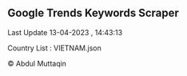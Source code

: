 

## Google Trends Keywords Scraper 
 
Last Update 13-04-2023 , 14:43:13

Country List :
VIETNAM.json



© Abdul Muttaqin 
